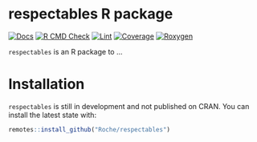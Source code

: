 # respectables R package

[![Docs](https://github.com/Roche/respectables/actions/workflows/pkgdown.yaml/badge.svg)](https://roche.github.io/respectables/)
[![R CMD Check](https://github.com/Roche/respectables/actions/workflows/build-install-check.yaml/badge.svg)](https://github.com/Roche/respectables/actions/workflows/build-install-check.yaml)
[![Lint](https://github.com/Roche/respectables/actions/workflows/lint.yaml/badge.svg)](https://github.com/Roche/respectables/actions/workflows/lint.yaml)
[![Coverage](https://github.com/Roche/respectables/actions/workflows/test-coverage.yaml/badge.svg)](https://github.com/Roche/respectables/actions/workflows/test-coverage.yaml)
[![Roxygen](https://github.com/Roche/respectables/actions/workflows/roxygen.yaml/badge.svg)](https://github.com/Roche/respectables/actions/workflows/roxygen.yaml)

`respectables` is an R package to ...

# Installation

`respectables` is still in development and not published on CRAN. You can install the latest state with:

```r
remotes::install_github("Roche/respectables")
```

